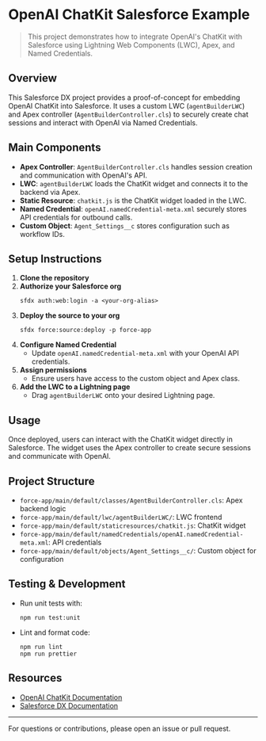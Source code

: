 
# OpenAI ChatKit Salesforce Example

>This project demonstrates how to integrate OpenAI's ChatKit with Salesforce using Lightning Web Components (LWC), Apex, and Named Credentials.

## Overview

This Salesforce DX project provides a proof-of-concept for embedding OpenAI ChatKit into Salesforce. It uses a custom LWC (`agentBuilderLWC`) and Apex controller (`AgentBuilderController.cls`) to securely create chat sessions and interact with OpenAI via Named Credentials.

## Main Components

- **Apex Controller**: `AgentBuilderController.cls` handles session creation and communication with OpenAI's API.
- **LWC**: `agentBuilderLWC` loads the ChatKit widget and connects it to the backend via Apex.
- **Static Resource**: `chatkit.js` is the ChatKit widget loaded in the LWC.
- **Named Credential**: `openAI.namedCredential-meta.xml` securely stores API credentials for outbound calls.
- **Custom Object**: `Agent_Settings__c` stores configuration such as workflow IDs.

## Setup Instructions

1. **Clone the repository**
2. **Authorize your Salesforce org**
	```
	sfdx auth:web:login -a <your-org-alias>
	```
3. **Deploy the source to your org**
	```
	sfdx force:source:deploy -p force-app
	```
4. **Configure Named Credential**
	- Update `openAI.namedCredential-meta.xml` with your OpenAI API credentials.
5. **Assign permissions**
	- Ensure users have access to the custom object and Apex class.
6. **Add the LWC to a Lightning page**
	- Drag `agentBuilderLWC` onto your desired Lightning page.

## Usage

Once deployed, users can interact with the ChatKit widget directly in Salesforce. The widget uses the Apex controller to create secure sessions and communicate with OpenAI.

## Project Structure

- `force-app/main/default/classes/AgentBuilderController.cls`: Apex backend logic
- `force-app/main/default/lwc/agentBuilderLWC/`: LWC frontend
- `force-app/main/default/staticresources/chatkit.js`: ChatKit widget
- `force-app/main/default/namedCredentials/openAI.namedCredential-meta.xml`: API credentials
- `force-app/main/default/objects/Agent_Settings__c/`: Custom object for configuration

## Testing & Development

- Run unit tests with:
  ```
  npm run test:unit
  ```
- Lint and format code:
  ```
  npm run lint
  npm run prettier
  ```

## Resources

- [OpenAI ChatKit Documentation](https://platform.openai.com/docs/chatkit)
- [Salesforce DX Documentation](https://developer.salesforce.com/tools/vscode/)

---
For questions or contributions, please open an issue or pull request.
